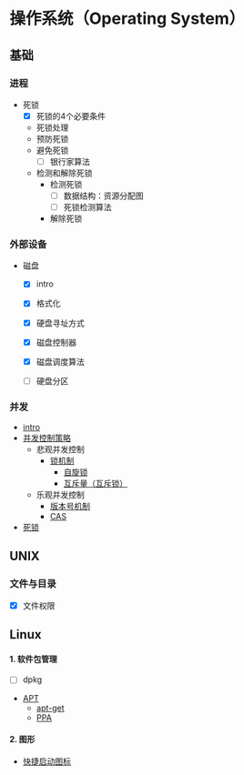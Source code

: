 # 操作系统（Operating System）

## 基础

### 进程

- 死锁
    - [x] 死锁的4个必要条件
    - 死锁处理
    - 预防死锁
    - 避免死锁
        - [ ] 银行家算法
    - 检测和解除死锁
        - 检测死锁
            - [ ] 数据结构：资源分配图
            - [ ] 死锁检测算法
        - 解除死锁


### 外部设备

- 磁盘
    - [x] intro
    - [x] 格式化
    - [x] 硬盘寻址方式
    - [x] 磁盘控制器
    - [x] 磁盘调度算法
    - [ ] 硬盘分区


### 并发

- [intro](/docs/os/并发/README.md)
- [并发控制策略](/docs/os/并发/并发控制策略.md)
    - 悲观并发控制
        - [锁机制](/docs/os/并发/锁.md)
            - [自旋锁](/docs/os/并发/自旋锁.md)
            - [互斥量（互斥锁）](/docs/os/并发/互斥量.md)
    - 乐观并发控制
        - [版本号机制](/docs/os/并发/版本号机制.md)
        - [CAS](/docs/os/并发/CAS.md)
- [死锁](/docs/os/并发/死锁.md)


## UNIX

### 文件与目录

- [x] 文件权限




## Linux


#### 1. 软件包管理

- [ ] dpkg
- [APT](/docs/linux/软件包管理/APT)
    - [apt-get](/docs/linux/软件包管理/APT/apt-get.md)
    - [PPA](/docs/linux/软件包管理/APT/PPA.md)


#### 2. 图形

- [快捷启动图标](/docs/linux/图形/快捷启动图标.md)

